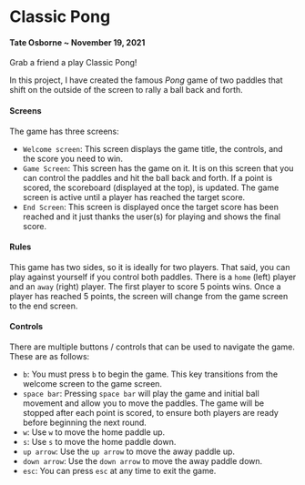 # Classic Pong
#### Tate Osborne ~ November 19, 2021
Grab a friend a play Classic Pong!

In this project, I have created the famous _Pong_ game of two paddles that shift on the outside of the
screen to rally a ball back and forth.

#### Screens
The game has three screens:
- `Welcome screen`: This screen displays the game title, the controls, and the score you need to win.
- `Game Screen`: This screen has the game on it. It is on this screen that you can control the paddles 
  and hit the ball back and forth. If a point is scored, the scoreboard (displayed at the top), is updated.
  The game screen is active until a player has reached the target score.
- `End Screen`: This screen is displayed once the target score has been reached and it just thanks the user(s)
  for playing and shows the final score.
  
#### Rules
This game has two sides, so it is ideally for two players. That said, you can play against yourself if
you control both paddles. There is a `home` (left) player and an `away` (right) player. The first player to
score 5 points wins. Once a player has reached 5 points, the screen will change from the game screen to the
end screen.
  
#### Controls
There are multiple buttons / controls that can be used to navigate the game. These are as follows:
- `b`: You must press `b` to begin the game. This key transitions from the welcome screen to the game screen.
- `space bar`: Pressing `space bar` will play the game and initial ball movement and allow you to move the
  paddles. The game will be stopped after each point is scored, to ensure both players are ready before beginning
  the next round.
- `w`: Use `w` to move the home paddle up.
- `s`: Use `s` to move the home paddle down.
- `up arrow`: Use the `up arrow` to move the away paddle up.
- `down arrow`: Use the `down arrow` to move the away paddle down.
- `esc`: You can press `esc` at any time to exit the game.
